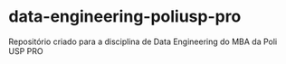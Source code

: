 # data-engineering-poliusp-pro
Repositório criado para a disciplina de Data Engineering do MBA da Poli USP PRO
